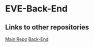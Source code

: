 # EVE-Back-End

## Links to other repositories
[Main Repo](https://github.com/ialmani/EVE)
[Back-End](https://github.com/ialmani/EVE-Back-End)
